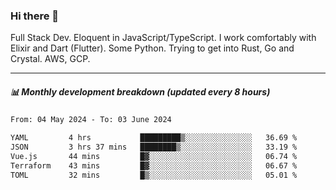 ### Hi there 👋

Full Stack Dev. Eloquent in JavaScript/TypeScript. I work comfortably with Elixir and Dart (Flutter). Some Python. Trying to get into Rust, Go and Crystal. AWS, GCP.

***

##### 📊 Monthly development breakdown (updated every 8 hours)

<!--START_SECTION:waka-->

```txt
From: 04 May 2024 - To: 03 June 2024

YAML         4 hrs           █████████▒░░░░░░░░░░░░░░░   36.69 %
JSON         3 hrs 37 mins   ████████▒░░░░░░░░░░░░░░░░   33.19 %
Vue.js       44 mins         █▓░░░░░░░░░░░░░░░░░░░░░░░   06.74 %
Terraform    43 mins         █▓░░░░░░░░░░░░░░░░░░░░░░░   06.67 %
TOML         32 mins         █▒░░░░░░░░░░░░░░░░░░░░░░░   05.01 %
```

<!--END_SECTION:waka-->
